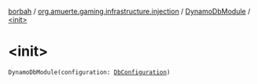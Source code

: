 [borbah](../../index.md) / [org.amuerte.gaming.infrastructure.injection](../index.md) / [DynamoDbModule](index.md) / [&lt;init&gt;](./-init-.md)

# &lt;init&gt;

`DynamoDbModule(configuration: `[`DbConfiguration`](../../org.amuerte.gaming/-db-configuration/index.md)`)`